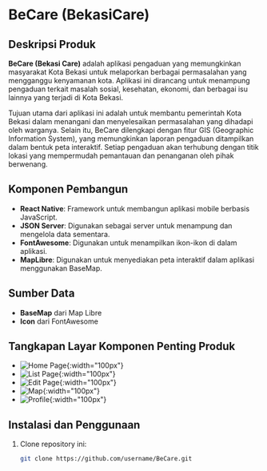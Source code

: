 # BeCare (BekasiCare)

## Deskripsi Produk
**BeCare (Bekasi Care)** adalah aplikasi pengaduan yang memungkinkan masyarakat Kota Bekasi untuk melaporkan berbagai permasalahan yang mengganggu kenyamanan kota. Aplikasi ini dirancang untuk menampung pengaduan terkait masalah sosial, kesehatan, ekonomi, dan berbagai isu lainnya yang terjadi di Kota Bekasi. 

Tujuan utama dari aplikasi ini adalah untuk membantu pemerintah Kota Bekasi dalam menangani dan menyelesaikan permasalahan yang dihadapi oleh warganya. Selain itu, BeCare dilengkapi dengan fitur GIS (Geographic Information System), yang memungkinkan laporan pengaduan ditampilkan dalam bentuk peta interaktif. Setiap pengaduan akan terhubung dengan titik lokasi yang mempermudah pemantauan dan penanganan oleh pihak berwenang.

## Komponen Pembangun
- **React Native**: Framework untuk membangun aplikasi mobile berbasis JavaScript.
- **JSON Server**: Digunakan sebagai server untuk menampung dan mengelola data sementara.
- **FontAwesome**: Digunakan untuk menampilkan ikon-ikon di dalam aplikasi.
- **MapLibre**: Digunakan untuk menyediakan peta interaktif dalam aplikasi menggunakan BaseMap.

## Sumber Data
- **BaseMap** dari Map Libre
- **Icon** dari FontAwesome

## Tangkapan Layar Komponen Penting Produk
- ![Home Page](./assets/5.jpg){:width="100px"}
- ![List Page](./assets/4.jpg){:width="100px"}
- ![Edit Page](./assets/3.jpg){:width="100px"}
- ![Map](./assets/2.jpg){:width="100px"}
- ![Profile](./assets/1.jpg){:width="100px"}

## Instalasi dan Penggunaan
1. Clone repository ini:
   ```bash
   git clone https://github.com/username/BeCare.git
